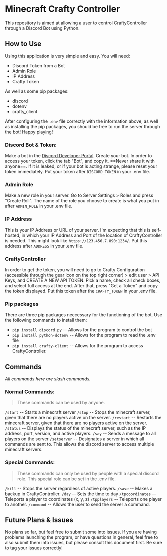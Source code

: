 # Minecraft Crafty Controller
This repository is aimed at allowing a user to control CraftyController through a Discord Bot using Python. 

## How to Use
Using this application is very simple and easy. You will need:
- Discord Token from a Bot
- Admin Role
- IP Address
- Crafty Token
 
As well as some pip packages:
- discord
- dotenv
- crafty_client

After configuring the ``.env`` file correctly with the information above, as well as installing the pip packages, you should be free to run the server through the bot! Happy playing!

### Discord Bot & Token:
Make a bot in the [Discord Developer Portal](https://discord.com/developers/applications). Create your bot. In order to access your token, click the tab "Bot", and copy it. ==Never share it with anyone==. If it is leaked, or if your bot is acting strange, please reset your token immediately. Put your token after ``DISCORD_TOKEN`` in your .env file.

### Admin Role
Make a new role in your server. Go to Server Settings > Roles and press "Create Roll". The name of the role you choose to create is what you put in after ``ADMIN_ROLE`` in your .env file.

### IP Address
This is your IP Address or URL of your server. I'm expecting that this is self-hosted, in which your IP Address and Port of the location of CraftyController is needed. This might look like ``https://123.456.7.890:1234/``. Put this address after ``ADDRESS`` in your .env file.

### CraftyController
In order to get the token, you will need to go to Crafty Configuration (accessible through the gear icon on the top right corner) > edit user > API Keys, and CREATE A NEW API TOKEN. Pick a name, check all check boxes, and select full access at the end. After that, press "Get a Token" and copy the token displayed. Put this token after the ``CRAFTY_TOKEN`` in your .env file.

### Pip packages
There are three pip packages neccessary for the functioning of the bot. Use the following commands to install them:
- ``pip install discord.py`` -- Allows for the program to control the bot
- ``pip install python-dotenv`` -- Allows for the program to read the .env file
- ``pip install crafty-client`` -- Allows for the program to access CraftyController.

## Commands
*All commands here are slash commands.*
### Normal Commands:
>These commands can be used by anyone.

`/start` -- Starts a minecraft server
`/stop` -- Stops the minecraft server, given that there are no players active on the server.
`/restart` -- Restarts the minecraft server, given that there are no players active on the server.
`/status` -- Displays the status of the minecraft server, such as the IP address, port, version, and active players.
`/say` -- Sends a message to all players on the server
`/setserver` -- Designates a server in which all commands are sent to. This allows the discord server to access multiple minecraft servers.

### Special Commands:
> These commands can only be used by people with a special discord role. This special role can be set in the .env file.

`/kill` -- Stops the server regardless of active players.
`/save` -- Makes a backup in CraftyController.
`/day` -- Sets the time to day
`/tpcoordinates` -- Teleports a player to coordinates (x, y, z)
`/tpplayers` -- Teleports one player to another.
`/command` -- Allows the user to send the server a command.

## Future Plans & Issues
No plans so far, but feel free to submit some into issues. If you are having problems launching the program, or have questions in general, feel free to also submit them into issues, but please consult this document first. Be sure to tag your issues correctly!
